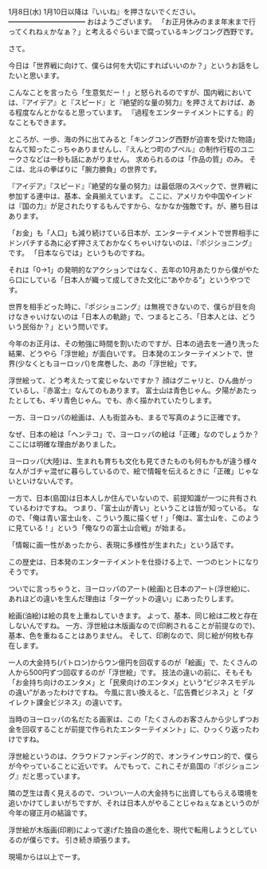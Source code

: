 1月8日(水) 1月10日以降は『いいね』を押さないでください。
━━━━━━━━━━━
おはようございます。
「お正月休みのまま年末まで行ってくれねぇかなぁ？」と考えるぐらいまで腐っているキングコング西野です。

さて。

今日は「世界戦に向けて、僕らは何を大切にすればいいのか？」というお話をしたいと思います。

こんなことを言ったら「生意気だー！」と怒られるのですが、国内戦においては、『アイデア』と『スピード』と『絶望的な量の努力』を押さえておけば、ある程度なんとかなると思っています。
『過程をエンターテイメントにする』的なこともできます。

ところが、一歩、海の外に出てみると「キングコング西野が迫害を受けた物語」なんて知ったこっちゃありませんし、『えんとつ町のプペル』の制作行程のユニークさなどは一秒も話にあがりません。
求められるのは「作品の質」のみ。
そこは、北斗の拳ばりに「腕力勝負」の世界です。

『アイデア』『スピード』『絶望的な量の努力』は最低限のスペックで、世界戦に参加する連中は、基本、全員揃えています。
ここに、アメリカや中国やインドは『国の力』が足されたりするもんですから、なかなか強敵です。が、勝ち目はあります。

「お金」も「人口」も減り続けている日本が、エンターテイメントで世界相手にドンパチする為に必ず押さえておかなくちゃいけないのは、『ポジショニング』です。
「日本ならでは」というものですね。

それは「0→1」の発明的なアクションではなく、去年の10月あたりから僕がやたら口にしている「日本人が織って成してきた文化に“あやかる”」というやつです。

世界を相手どった時に、『ポジショニング』は無視できないので、僕らが目を向けなきゃいけないのは「日本人の軌跡」で、つまるところ、「日本人とは、どういう民俗か？」という問いです。

今年のお正月は、その勉強に時間を割いたのですが、日本の過去を一通り洗った結果、どうやら「浮世絵」が面白いです。
日本発のエンターテイメントで、世界(少なくともヨーロッパ)を席巻した、あの「浮世絵」です。

浮世絵って、どう考えたって変じゃないですか？
顔はグニャリと、ひん曲がっているし、『赤富士』なんてのもあります。
富士山は青色じゃん。夕陽があたったとしても、ギリ青色じゃん。でも、赤く描かれていたりします。

一方、ヨーロッパの絵画は、人も街並みも、まるで写真のように正確です。

なぜ、日本の絵は「ヘンテコ」で、ヨーロッパの絵は「正確」なのでしょうか？
ここには明確な理由がありました。

ヨーロッパ(大陸)は、生まれも育ちも文化も見てきたものも何もかもが違う様々な人がゴチャ混ぜに暮らしているので、絵で情報を伝えるときに「正確」じゃないといけないんです。

一方で、日本(島国)は日本人しか住んでいないので、前提知識が一つに共有されているわけですね。
つまり、「富士山が青い」ということは皆が知っている。
なので、「俺は青い富士山を、こういう風に描くぜ！」「俺は、富士山を、このように見ている！」という「俺なりの富士山合戦」が始まる。

「情報に画一性があったから、表現に多様性が生まれた」という話です。

この歴史は、日本発のエンターテイメントを仕掛ける上で、一つのヒントになりそうです。

ついでに言っちゃうと、ヨーロッパのアート(絵画)と日本のアート(浮世絵)に、あれほどの違いを生んだ理由は「ターゲットの違い」にあったりします。

絵画(油絵)は絵の具を上重ねしていきます。
よって、基本、同じ絵は二枚と存在しないんですね。
一方、浮世絵は木版画なので(印刷されることが前提なので)、基本、色を重ねることはありません。
そして、印刷なので、同じ絵が何枚も存在します。

一人の大金持ち(パトロン)からウン億円を回収するのが「絵画」で、たくさんの人から500円ずつ回収するのが「浮世絵」です。
技法の違いの前に、そもそも「お金持ち向けのエンタメ」と「民衆向けのエンタメ」という“ビジネスモデルの違い”があったわけですね。
今風に言い換えると、「広告費ビジネス」と「ダイレクト課金ビジネス」の違いです。

当時のヨーロッパの名だたる画家は、この「たくさんのお客さんから少しずつお金を回収することが前提で作られたエンターテイメント」に、ひっくり返ったわけですね。

浮世絵というのは、クラウドファンディング的で、オンラインサロン的で、僕らが今やっていることに近いです。
んでもって、これこそが島国の『ポジショニング』だと思っています。

隣の芝生は青く見えるので、ついつい一人の大金持ちに出資してもらえる環境を追いかけてしまいがちですが、それは日本人がやることじゃねぇなぁというのが今年の寝正月の結論です。

浮世絵が木版画(印刷)によって遂げた独自の進化を、現代で転用しようとしているのが僕らです。
引き続き頑張ります。

現場からは以上でーす。
